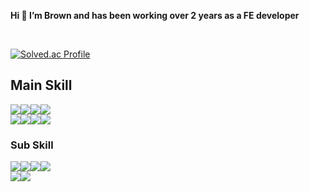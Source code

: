 
**Hi 👋 I’m Brown and has been working over 2 years as a FE developer**

<br />

[![Solved.ac Profile](http://mazassumnida.wtf/api/v2/generate_badge?boj=silversla)](https://solved.ac/silversla/)

## Main Skill

<div style="display: flex; align-items: center">
  <img src="https://img.shields.io/badge/html5-E34F26?style=for-the-badge&logo=html5&logoColor=white" />

  <img src="https://img.shields.io/badge/css3-1572B6?style=for-the-badge&logo=css3&logoColor=white" />

  <img src="https://img.shields.io/badge/emotion-D26AC2?style=for-the-badge" />
  
  <img src="https://img.shields.io/badge/styled components-DB7093?style=for-the-badge&logo=styledcomponents&logoColor=white" />
</div>

<div style="display: flex; align-items: center">
  <img src="https://img.shields.io/badge/javascript-F7DF1E?style=for-the-badge&logo=javascript&logoColor=black" />

  <img src="https://img.shields.io/badge/typescript-3178C6?style=for-the-badge&logo=typescript&logoColor=white" />

  <img src="https://img.shields.io/badge/react-23272f?style=for-the-badge&logo=react&logoColor=087EA4" />

  <img src="https://img.shields.io/badge/next-black?style=for-the-badge&logo=next.js&logoColor=white" />

</div>

### Sub Skill
<div style="display: flex; align-items: center">

  <img src="https://img.shields.io/badge/node-417E38?style=for-the-badge&logo=node.js&logoColor=white" />

  <img src="https://img.shields.io/badge/express-000000?style=for-the-badge&logo=express&logoColor=white" />
  
  <img src="https://img.shields.io/badge/nest-E0234E?style=for-the-badge&logo=nestjs&logoColor=white" />

  <img src="https://img.shields.io/badge/typeorm-262627?style=for-the-badge&logo=typeorm&logoColor=white" />
  
</div>

<div style="display: flex; align-items: center">
  <img src="https://img.shields.io/badge/nginx-009639?style=for-the-badge&logo=nginx&logoColor=white" />

   <img src="https://img.shields.io/badge/docker-2496ED?style=for-the-badge&logo=docker&logoColor=white" />
</div>
